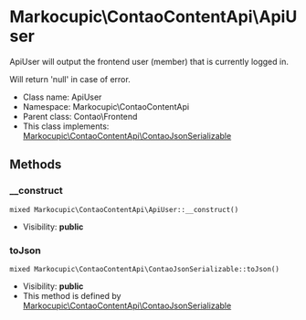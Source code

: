 Markocupic\ContaoContentApi\ApiUser
===============

ApiUser will output the frontend user (member) that is currently logged in.

Will return 'null' in case of error.


* Class name: ApiUser
* Namespace: Markocupic\ContaoContentApi
* Parent class: Contao\Frontend
* This class implements: [Markocupic\ContaoContentApi\ContaoJsonSerializable](DieSchittigs-ContaoContentApiBundle-ContaoJsonSerializable.md)






Methods
-------


### __construct

    mixed Markocupic\ContaoContentApi\ApiUser::__construct()





* Visibility: **public**




### toJson

    mixed Markocupic\ContaoContentApi\ContaoJsonSerializable::toJson()





* Visibility: **public**
* This method is defined by [Markocupic\ContaoContentApi\ContaoJsonSerializable](DieSchittigs-ContaoContentApiBundle-ContaoJsonSerializable.md)



